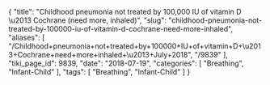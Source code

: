 {
    "title": "Childhood pneumonia not treated by 100,000 IU of vitamin D \u2013 Cochrane (need more, inhaled)",
    "slug": "childhood-pneumonia-not-treated-by-100000-iu-of-vitamin-d-cochrane-need-more-inhaled",
    "aliases": [
        "/Childhood+pneumonia+not+treated+by+100000+IU+of+vitamin+D+\u2013+Cochrane+need+more+inhaled+\u2013+July+2018",
        "/9839"
    ],
    "tiki_page_id": 9839,
    "date": "2018-07-19",
    "categories": [
        "Breathing",
        "Infant-Child"
    ],
    "tags": [
        "Breathing",
        "Infant-Child"
    ]
}